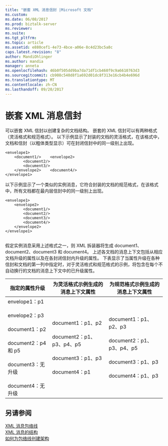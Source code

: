 ```yaml
---
title: "嵌套 XML 消息信封 |Microsoft 文档"
ms.custom: 
ms.date: 06/08/2017
ms.prod: biztalk-server
ms.reviewer: 
ms.suite: 
ms.tgt_pltfrm: 
ms.topic: article
ms.assetid: e880cef1-4e73-4bce-a06e-8c4d23bc5a8c
caps.latest.revision: "8"
author: MandiOhlinger
ms.author: mandia
manager: anneta
ms.openlocfilehash: 46b0f505dd9ba7da71df1cb460f9c9a6610763d3
ms.sourcegitcommit: cb908c540d8f1a692d01dc8f313e16cb4b4e696d
ms.translationtype: MT
ms.contentlocale: zh-CN
ms.lasthandoff: 09/20/2017
---
```

# <a name="nested-xml-message-envelopes"></a>嵌套 XML 消息信封
可以嵌套 XML 信封以创建复杂的文档结构。 嵌套的 XML 信封可以有两种格式（灵活格式和规范格式）。 以下示例显示了封装的文档的灵活格式，在该格式中，文档和信封（以粗体类型显示）可在封闭信封中的同一级别上出现。  
  
```  
<envelope1>  
    <document1/>    <envelope2>  
        <document2/>  
        <document3/>  
    </envelope2>    <document4/>  
</envelope1>  
```  
  
 以下示例显示了一个类似的实例消息，它符合封装的文档的规范格式，在该格式中，所有文档都在最内层信封中的同一级别上出现。  
  
```  
<envelope1>  
    <envelope2>  
        <document1/>  
        <document2/>  
        <document3/>  
        <document4/>  
    </envelope2>  
</envelope1>  
  
```  
  
 假定实例消息采用上述格式之一，则 XML 拆装器将生成 document1、document2、document3 和 document4。 上述各文档的消息上下文包括从相应文档升级的属性以及在各封闭信封内升级的属性。 下表显示了当属性升级在各种信封和文档的第一列中指定时，对于灵活格式和规范格式的示例，将包含在每个不自动换行的文档的消息上下文中的已升级属性。  
  
|指定的属性升级|为灵活格式示例生成的消息上下文属性|为规范格式示例生成的消息上下文属性|  
|-----------------------------------|---------------------------------------------------------------|----------------------------------------------------------------|  
|envelope1：p1<br /><br /> envelope2：p3<br /><br /> document1：p2<br /><br /> document2：p4 和 p5<br /><br /> document3：无升级<br /><br /> document4：无升级|document1：p1、p2<br /><br /> document2：p1、p3、p4、p5<br /><br /> document3：p1、p3<br /><br /> document4：p1|document1：p1、p2、p3<br /><br /> document2：p1、p3、p4、p5<br /><br /> document3：p1、p3<br /><br /> document4：p1、p3|  
  
## <a name="see-also"></a>另请参阅  
 [XML 消息包络线](../core/xml-message-envelopes.md)   
 [XML 消息的结构](../core/structure-of-an-xml-message.md)   
 [如何为包络线创建架构](../core/how-to-create-schemas-for-envelopes.md)